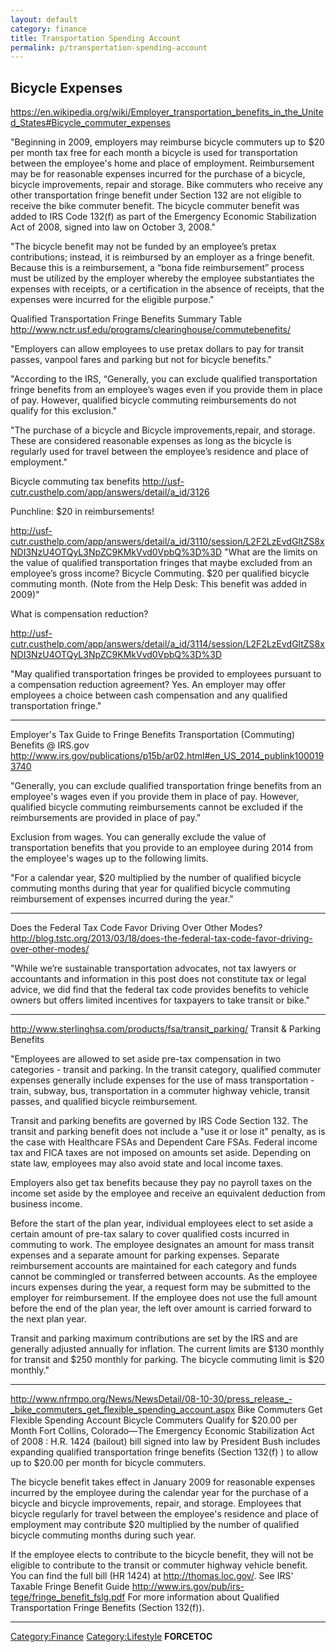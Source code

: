 ```yaml
---
layout: default
category: finance
title: Transportation Spending Account
permalink: p/transportation-spending-account
---
```


Bicycle Expenses
----------------

<https://en.wikipedia.org/wiki/Employer_transportation_benefits_in_the_United_States#Bicycle_commuter_expenses>

"Beginning in 2009, employers may reimburse bicycle commuters up to $20 per month tax free for each month a bicycle is used for transportation between the employee's home and place of employment. Reimbursement may be for reasonable expenses incurred for the purchase of a bicycle, bicycle improvements, repair and storage. Bike commuters who receive any other transportation fringe benefit under Section 132 are not eligible to receive the bike commuter benefit. The bicycle commuter benefit was added to IRS Code 132(f) as part of the Emergency Economic Stabilization Act of 2008, signed into law on October 3, 2008."

"The bicycle benefit may not be funded by an employee’s pretax contributions; instead, it is reimbursed by an employer as a fringe benefit. Because this is a reimbursement, a “bona fide reimbursement” process must be utilized by the employer whereby the employee substantiates the expenses with receipts, or a certification in the absence of receipts, that the expenses were incurred for the eligible purpose."

Qualified Transportation Fringe Benefits Summary Table <http://www.nctr.usf.edu/programs/clearinghouse/commutebenefits/>

"Employers can allow employees to use pretax dollars to pay for transit passes, vanpool fares and parking but not for bicycle benefits."

"According to the IRS, “Generally, you can exclude qualified transportation fringe benefits from an employee’s wages even if you provide them in place of pay. However, qualified bicycle commuting reimbursements do not qualify for this exclusion."

"The purchase of a bicycle and Bicycle improvements,repair, and storage. These are considered reasonable expenses as long as the bicycle is regularly used for travel between the employee’s residence and place of employment."

Bicycle commuting tax benefits <http://usf-cutr.custhelp.com/app/answers/detail/a_id/3126>

Punchline: $20 in reimbursements!

<http://usf-cutr.custhelp.com/app/answers/detail/a_id/3110/session/L2F2LzEvdGltZS8xNDI3NzU4OTQyL3NpZC9KMkVvd0VpbQ%3D%3D> "What are the limits on the value of qualified transportation fringes that maybe excluded from an employee’s gross income? Bicycle Commuting. $20 per qualified bicycle commuting month. (Note from the Help Desk: This benefit was added in 2009)"

What is compensation reduction?

<http://usf-cutr.custhelp.com/app/answers/detail/a_id/3114/session/L2F2LzEvdGltZS8xNDI3NzU4OTQyL3NpZC9KMkVvd0VpbQ%3D%3D>

"May qualified transportation fringes be provided to employees pursuant to a compensation reduction agreement? Yes. An employer may offer employees a choice between cash compensation and any qualified transportation fringe."

------------------------------------------------------------------------

Employer's Tax Guide to Fringe Benefits Transportation (Commuting) Benefits @ IRS.gov <http://www.irs.gov/publications/p15b/ar02.html#en_US_2014_publink1000193740>

"Generally, you can exclude qualified transportation fringe benefits from an employee's wages even if you provide them in place of pay. However, qualified bicycle commuting reimbursements cannot be excluded if the reimbursements are provided in place of pay."

Exclusion from wages. You can generally exclude the value of transportation benefits that you provide to an employee during 2014 from the employee's wages up to the following limits.

"For a calendar year, $20 multiplied by the number of qualified bicycle commuting months during that year for qualified bicycle commuting reimbursement of expenses incurred during the year."

------------------------------------------------------------------------

Does the Federal Tax Code Favor Driving Over Other Modes? <http://blog.tstc.org/2013/03/18/does-the-federal-tax-code-favor-driving-over-other-modes/>

"While we’re sustainable transportation advocates, not tax lawyers or accountants and information in this post does not constitute tax or legal advice, we did find that the federal tax code provides benefits to vehicle owners but offers limited incentives for taxpayers to take transit or bike."

------------------------------------------------------------------------

<http://www.sterlinghsa.com/products/fsa/transit_parking/> Transit & Parking Benefits

"Employees are allowed to set aside pre-tax compensation in two categories - transit and parking. In the transit category, qualified commuter expenses generally include expenses for the use of mass transportation - train, subway, bus, transportation in a commuter highway vehicle, transit passes, and qualified bicycle reimbursement.

Transit and parking benefits are governed by IRS Code Section 132. The transit and parking benefit does not include a "use it or lose it" penalty, as is the case with Healthcare FSAs and Dependent Care FSAs. Federal income tax and FICA taxes are not imposed on amounts set aside. Depending on state law, employees may also avoid state and local income taxes.

Employers also get tax benefits because they pay no payroll taxes on the income set aside by the employee and receive an equivalent deduction from business income.

Before the start of the plan year, individual employees elect to set aside a certain amount of pre-tax salary to cover qualified costs incurred in commuting to work. The employee designates an amount for mass transit expenses and a separate amount for parking expenses. Separate reimbursement accounts are maintained for each category and funds cannot be commingled or transferred between accounts. As the employee incurs expenses during the year, a request form may be submitted to the employer for reimbursement. If the employee does not use the full amount before the end of the plan year, the left over amount is carried forward to the next plan year.

Transit and parking maximum contributions are set by the IRS and are generally adjusted annually for inflation. The current limits are $130 monthly for transit and $250 monthly for parking. The bicycle commuting limit is $20 monthly."

------------------------------------------------------------------------

<http://www.nfrmpo.org/News/NewsDetail/08-10-30/press_release_-_bike_commuters_get_flexible_spending_account.aspx> Bike Commuters Get Flexible Spending Account Bicycle Commuters Qualify for $20.00 per Month Fort Collins, Colorado—The Emergency Economic Stabilization Act of 2008 : H.R. 1424 (bailout) bill signed into law by President Bush includes expanding qualified transportation fringe benefits (Section 132(f) ) to allow up to $20.00 per month for bicycle commuters.

The bicycle benefit takes effect in January 2009 for reasonable expenses incurred by the employee during the calendar year for the purchase of a bicycle and bicycle improvements, repair, and storage. Employees that bicycle regularly for travel between the employee's residence and place of employment may contribute $20 multiplied by the number of qualified bicycle commuting months during such year.

If the employee elects to contribute to the bicycle benefit, they will not be eligible to contribute to the transit or commuter highway vehicle benefit. You can find the full bill (HR 1424) at <http://thomas.loc.gov/>. See IRS' Taxable Fringe Benefit Guide <http://www.irs.gov/pub/irs-tege/fringe_benefit_fslg.pdf> For more information about Qualified Transportation Fringe Benefits (Section 132(f)).

------------------------------------------------------------------------

[Category:Finance](/Category:Finance "wikilink") [Category:Lifestyle](/Category:Lifestyle "wikilink") __FORCETOC__
